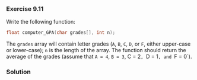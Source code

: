 ### Exercise 9.11
Write the following function:
```c
float computer_GPA(char grades[], int n);
```
The `grades` array will contain letter grades (`A`, `B`, `C`, `D`, or `F`, either upper-case or lower-case); `n` is the length of the array. The function should return the average of the grades (assume that `A = 4`, `B = 3`, C = 2`, `D = 1`, and `F = 0`).
### Solution
